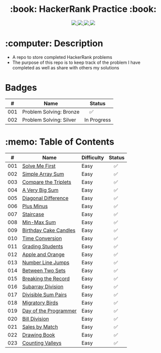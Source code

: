  <div align="center">
   <h1>:book: HackerRank Practice :book:</h1>
   <a href="https://www.hackerrank.com/steviemilitello">
      <img src="https://img.shields.io/badge/-Hackerrank-2EC866?style=for-the-badge&logo=HackerRank&logoColor=white">
   </a>
   <a href="http://steviecodes.com" target="_blank">
      <img src="https://img.shields.io/badge/-Portfolio_-darkgreen?style=for-the-badge&logo=medium"/>
   </a>
   <a href="https://www.linkedin.com/in/stevie-militello/" target="_blank">
      <img src="https://img.shields.io/badge/-Linkedin-blue?style=for-the-badge&``logo=Linkedin&logoColor=white">
   </a> 
   <a href="mailto:steviemilitello@gmail.com" target="_blank">
      <img src="https://img.shields.io/badge/-Email-c14438?style=for-the-badge&logo=Gmail&``logoColor=white">
   </a>
   </a> 
</div>

<h1>:computer: Description</h1>

- A repo to store completed HackerRank problems
- The purpose of this repo is to keep track of the problem I have completed as well as share with others my solutions

<h1>Badges</h1>

| #   | Name                    | Status                   |
| --- | ----------------------- | ------------------------ |
| 001 | Problem Solving: Bronze | &emsp;:white_check_mark: |
| 002 | Problem Solving: Silver | In Progress              |

<h1>:memo: Table of Contents</h1>

| #   | Name                                                  | Difficulty | Status                   |
| --- | ----------------------------------------------------- | ---------- | ------------------------ |
| 001 | [Solve Me First](001-solve-me-first.js)               | Easy       | &emsp;:white_check_mark: |
| 002 | [Simple Array Sum](002-simple-array-sum.js)           | Easy       | &emsp;:white_check_mark: |
| 003 | [Compare the Triplets](003-compare-the-triplets.js)   | Easy       | &emsp;:white_check_mark: |
| 004 | [A Very Big Sum](004-a-very-big-sum.js)               | Easy       | &emsp;:white_check_mark: |
| 005 | [Diagonal Difference](005-diagonal-difference.js)     | Easy       | &emsp;:white_check_mark: |
| 006 | [Plus Minus](006-plus-minus.js)                       | Easy       | &emsp;:white_check_mark: |
| 007 | [Staircase](007-staircase.js)                         | Easy       | &emsp;:white_check_mark: |
| 008 | [Min-Max Sum](008-min-max-sum.js)                     | Easy       | &emsp;:white_check_mark: |
| 009 | [Birthday Cake Candles](009-birthday-cake-candles.js) | Easy       | &emsp;:white_check_mark: |
| 010 | [Time Conversion](010-time-conversion.js)             | Easy       | &emsp;:white_check_mark: |
| 011 | [Grading Students](011-grading-students.js)           | Easy       | &emsp;:white_check_mark: |
| 012 | [Apple and Orange](012-apple-and-orange.js)           | Easy       | &emsp;:white_check_mark: |
| 013 | [Number Line Jumps](013-number-line-jumps.js)         | Easy       | &emsp;:white_check_mark: |
| 014 | [Between Two Sets](014-between-two-sets.js)           | Easy       | &emsp;:white_check_mark: |
| 015 | [Breaking the Record](015-breaking-the-records.js)    | Easy       | &emsp;:white_check_mark: |
| 016 | [Subarray Division](016-subarray-division.js)         | Easy       | &emsp;:white_check_mark: |
| 017 | [Divisible Sum Pairs](017-divisible-sum-pairs.js)     | Easy       | &emsp;:white_check_mark: |
| 018 | [Migratory Birds](018-migratory-birds.js)             | Easy       | &emsp;:white_check_mark: |
| 019 | [Day of the Programmer](019-day-of-the-programmer.js) | Easy       | &emsp;:white_check_mark: |
| 020 | [Bill Division](020-bill-division.js)                 | Easy       | &emsp;:white_check_mark: |
| 021 | [Sales by Match](021-sales-by-match.js)               | Easy       | &emsp;:white_check_mark: |
| 022 | [Drawing Book](022-drawing-book.js)                   | Easy       | &emsp;:white_check_mark: |
| 023 | [Counting Valleys](023-counting-valleys.js)           | Easy       | &emsp;:white_check_mark: |
